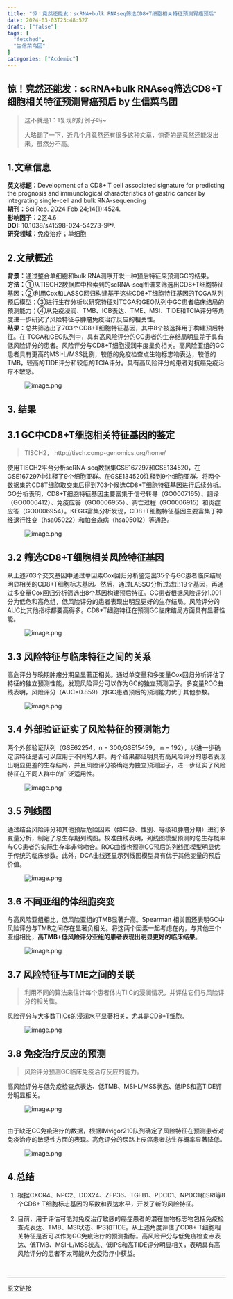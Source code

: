 ```yaml
---
title: "惊！竟然还能发：scRNA+bulk RNAseq筛选CD8+T细胞相关特征预测胃癌预后"
date: 2024-03-03T23:48:52Z
draft: ["false"]
tags: [
  "fetched",
  "生信菜鸟团"
]
categories: ["Acdemic"]
---
```

惊！竟然还能发：scRNA+bulk RNAseq筛选CD8+T细胞相关特征预测胃癌预后 by 生信菜鸟团
------
<div><section><blockquote><p>这不就是1：1复现的好例子吗~</p><p>大略翻了一下，近几个月竟然还有很多这种文章，惊奇的是竟然还能发出来，<span>虽然分不高</span>。<br></p></blockquote><h1><span>1.文章信息</span></h1><p><span><strong>英文标题：</strong>Development of a CD8+ T cell associated signature for predicting the prognosis and immunological characteristics of gastric cancer by integrating single-cell and bulk RNA-sequencing<br><strong>期刊：</strong>Sci Rep. 2024 Feb 24;14(1):4524.<br><strong>影响因子：</strong>2区4.6<br><strong>DOI:</strong> 10.1038/s41598-024-54273-9<span title="DOI: 10.1038/s41598-024-54273-9" es-id-type="DOI" es-id="10.1038/s41598-024-54273-9" es-collect-button-id="0"><svg version="1.1" xmlns="http://www.w3.org/2000/svg" xmlns:xlink="http://www.w3.org/1999/xlink" x="0px" y="0px" viewbox="0 0 1000 1000" enable-background="new 0 0 1000 1000" height="1em"><g><path d="M852.3,135.6l-47.7,48.3c157.6,178.7,157.4,451,0.1,631l48.8,49.5C1035.9,672.1,1035.5,327.2,852.3,135.6z M740.9,248.6l-49.3,49.9c96.1,115.5,96.1,285.8,0.5,402.1l48.8,49.6C863.4,606.1,863.6,391.5,740.9,248.6z M195.4,183.9l-47.7-48.3c-183.2,191.6-183.6,536.5-1.2,728.8l48.8-49.5C37.9,635,37.8,362.6,195.4,183.9z M259.1,248.6C136.4,391.5,136.6,606.1,259,750.3l48.8-49.6c-95.6-116.4-95.6-286.6,0.4-402.1L259.1,248.6z M499.8,340.4c-87.3,0-158.1,71.8-158.1,160.4c0,88.5,70.8,160.4,158.1,160.4c87.3,0,158.1-71.8,158.1-160.4C657.8,412.2,587,340.4,499.8,340.4z"></path></g></svg></span>.<br><strong>研究领域：</strong>免疫治疗；单细胞</span></p><h1><span>2.文献概述</span></h1><p><strong>背景：</strong>通过整合单细胞和bulk RNA测序开发一种预后特征来预测GC的结果。<br><strong>方法：</strong>①从TISCH2数据库中检索到的scRNA-seq图谱来筛选出CD8+T细胞特征基因；②利用Cox和LASSO回归构建基于这些CD8+T细胞特征基因的TCGA队列预后模型；③进行生存分析以研究特征对TCGA和GEO队列中GC患者临床结局的预测能力；④从免疫浸润、TMB、ICB表达、TME、MSI、TIDE和TCIA评分等角度进一步研究了风险特征与肿瘤免疫治疗反应的相关性。<br><strong>结果：</strong>总共筛选出了703个CD8+T细胞特征基因，其中8个被选择用于构建预后特征。在 TCGA和GEO队列中，具有高风险评分的GC患者的生存结局明显差于具有低风险评分的患者。风险评分与CD8+T细胞浸润丰度呈负相关。高风险亚组的GC患者具有更高的MSI-L/MSS比例，较低的免疫检查点生物标志物表达，较低的TMB，较高的TIDE评分和较低的TCIA评分。具有高风险评分的患者对抗癌免疫治疗不敏感。<br></p><figure><img data-imgfileid="100036893" data-ratio="0.9648148148148148" data-src="https://mmbiz.qpic.cn/mmbiz_png/iaRJcrq2Los9W9Ziaic6u9AqrFswc4pTHVniarG50R2cSOI5U2eqNPaqibic3TcIxibicAibecvoELe0Vcrjv0LPHxyuMOw/640?wx_fmt=png&amp;from=appmsg" data-type="png" data-w="1080" title="image.png" src="https://mmbiz.qpic.cn/mmbiz_png/iaRJcrq2Los9W9Ziaic6u9AqrFswc4pTHVniarG50R2cSOI5U2eqNPaqibic3TcIxibicAibecvoELe0Vcrjv0LPHxyuMOw/640?wx_fmt=png&amp;from=appmsg"></figure><h1><span>3. 结果</span></h1><h2><span>3.1 GC中CD8+T细胞相关特征基因的鉴定</span></h2><blockquote><p>TISCH2， http://tisch.comp-genomics.org/home/</p></blockquote><p><span>使用TISCH2平台分析scRNA-seq数据集GSE167297和GSE134520，在GSE167297中注释了9个细胞亚群。在GSE134520注释到9个细胞亚群。将两个数据集的CD8T细胞取交集后得到703个候选CD8+T细胞特征基因进行后续分析。GO分析表明，CD8+T细胞特征基因主要富集于信号转导（GO0007165）、翻译（GO0006412）、免疫应答（GO0006955）、凋亡过程（GO0006915）和炎症应答（GO0006954）。KEGG富集分析发现，CD8+T细胞特征基因主要富集于神经退行性变（hsa05022）和帕金森病（hsa05012）等通路。</span><br></p><figure><img data-imgfileid="100036894" data-ratio="0.6703703703703704" data-src="https://mmbiz.qpic.cn/mmbiz_png/iaRJcrq2Los9W9Ziaic6u9AqrFswc4pTHVngvj0yrth5OZOiaibUS5vbjpicA50yNmAINhoULgQg1Tm62wiaHyARRTfrw/640?wx_fmt=png&amp;from=appmsg" data-type="png" data-w="1080" title="image.png" src="https://mmbiz.qpic.cn/mmbiz_png/iaRJcrq2Los9W9Ziaic6u9AqrFswc4pTHVngvj0yrth5OZOiaibUS5vbjpicA50yNmAINhoULgQg1Tm62wiaHyARRTfrw/640?wx_fmt=png&amp;from=appmsg"></figure><h2><span>3.2 筛选CD8+T细胞相关风险特征基因</span></h2><p>从上述703个交叉基因中通过单因素Cox回归分析鉴定出35个与GC患者临床结局明显相关的CD8+T细胞标志基因。然后，通过LASSO分析过滤出19个基因，再通过多变量Cox回归分析筛选出8个基因构建预后特征。GC患者根据风险评分1.001分为低危和高危组，低风险评分的患者表现出明显更好的生存结局。风险评分的AUC比其他指标都要高得多。CD8+T细胞特征在预测GC临床结局方面具有显著性能。<br></p><figure><img data-imgfileid="100036896" data-ratio="0.8731481481481481" data-src="https://mmbiz.qpic.cn/mmbiz_png/iaRJcrq2Los9W9Ziaic6u9AqrFswc4pTHVnlNF2NXYm57vAYicGBERRfggB9gL8GhtRcqibN5yjNTMEm6RYEhGicqjaw/640?wx_fmt=png&amp;from=appmsg" data-type="png" data-w="1080" title="image.png" src="https://mmbiz.qpic.cn/mmbiz_png/iaRJcrq2Los9W9Ziaic6u9AqrFswc4pTHVnlNF2NXYm57vAYicGBERRfggB9gL8GhtRcqibN5yjNTMEm6RYEhGicqjaw/640?wx_fmt=png&amp;from=appmsg"></figure><h2><span>3.3 风险特征与临床特征之间的关系</span></h2><p>高危评分与晚期肿瘤分期呈显著正相关。通过单变量和多变量Cox回归分析评估了特征的独立预测性能，发现风险评分可以作为GC的独立预测因子。多变量ROC曲线表明，风险评分（AUC=0.859）对GC患者预后的预测能力优于其他参数。<br></p><figure><img data-imgfileid="100036895" data-ratio="0.8490740740740741" data-src="https://mmbiz.qpic.cn/mmbiz_png/iaRJcrq2Los9W9Ziaic6u9AqrFswc4pTHVn3Ud0tFIb0SPice1530F8IKbQVj7Dbrb4UStjIuoKl4JBiaE9jlO8RNKg/640?wx_fmt=png&amp;from=appmsg" data-type="png" data-w="1080" title="image.png" src="https://mmbiz.qpic.cn/mmbiz_png/iaRJcrq2Los9W9Ziaic6u9AqrFswc4pTHVn3Ud0tFIb0SPice1530F8IKbQVj7Dbrb4UStjIuoKl4JBiaE9jlO8RNKg/640?wx_fmt=png&amp;from=appmsg"></figure><h2><span>3.4 外部验证证实了风险特征的预测能力</span></h2><p>两个外部验证队列（GSE62254，n = 300;GSE15459， n = 192），以进一步确定该特征是否可以应用于不同的人群。两个结果都证明具有高风险评分的患者表现出明显更差的生存结局，并且风险评分被确定为独立预测因子，进一步证实了风险特征在不同人群中的广泛适用性。<br></p><figure><img data-imgfileid="100036892" data-ratio="0.4925925925925926" data-src="https://mmbiz.qpic.cn/mmbiz_png/iaRJcrq2Los9W9Ziaic6u9AqrFswc4pTHVnYPVkY1KzEXt36YsPo8icMNuSGyjzSXMPfprX6cvx0j4PoYKmaTlu7Kw/640?wx_fmt=png&amp;from=appmsg" data-type="png" data-w="1080" title="image.png" src="https://mmbiz.qpic.cn/mmbiz_png/iaRJcrq2Los9W9Ziaic6u9AqrFswc4pTHVnYPVkY1KzEXt36YsPo8icMNuSGyjzSXMPfprX6cvx0j4PoYKmaTlu7Kw/640?wx_fmt=png&amp;from=appmsg"></figure><h2><span>3.5 列线图</span></h2><p>通过结合风险评分和其他预后危险因素（如年龄、性别、等级和肿瘤分期）进行多变量分析，制定了总生存期列线图。校准曲线表明，列线图模型预测的总生存概率与GC患者的实际生存率非常吻合。ROC曲线也预测GC预后的列线图模型明显优于传统的临床参数。此外，DCA曲线还显示列线图模型具有优于其他变量的预后价值。<br></p><figure><img data-imgfileid="100036899" data-ratio="0.8824074074074074" data-src="https://mmbiz.qpic.cn/mmbiz_png/iaRJcrq2Los9W9Ziaic6u9AqrFswc4pTHVnP6GuXySrCet8s77Qw9o6iaFahjAECdhUpjF2lq0QhyTr37iauM0xticvA/640?wx_fmt=png&amp;from=appmsg" data-type="png" data-w="1080" title="image.png" src="https://mmbiz.qpic.cn/mmbiz_png/iaRJcrq2Los9W9Ziaic6u9AqrFswc4pTHVnP6GuXySrCet8s77Qw9o6iaFahjAECdhUpjF2lq0QhyTr37iauM0xticvA/640?wx_fmt=png&amp;from=appmsg"></figure><h2><span>3.6 不同亚组的体细胞突变</span></h2><p>与高风险亚组相比，低风险亚组的TMB显著升高。Spearman 相关图还表明GC中风险评分与TMB之间存在显著负相关。将这两个因素一起考虑在内，与其他三个亚组相比，<strong>高TMB+低风险评分亚组的患者表现出明显更好的临床结果</strong>。<br></p><figure><img data-imgfileid="100036901" data-ratio="0.7287037037037037" data-src="https://mmbiz.qpic.cn/mmbiz_png/iaRJcrq2Los9W9Ziaic6u9AqrFswc4pTHVnXs0ELjv8ruwDPtJia8d7SxicgeHWlXavVSWw5vTXrT286wGaFzKm2bLA/640?wx_fmt=png&amp;from=appmsg" data-type="png" data-w="1080" title="image.png" src="https://mmbiz.qpic.cn/mmbiz_png/iaRJcrq2Los9W9Ziaic6u9AqrFswc4pTHVnXs0ELjv8ruwDPtJia8d7SxicgeHWlXavVSWw5vTXrT286wGaFzKm2bLA/640?wx_fmt=png&amp;from=appmsg"></figure><h2><span>3.7 风险特征与TME之间的关联</span></h2><blockquote><p>利用不同的算法来估计每个患者体内TIIC的浸润情况，并评估它们与风险评分的相关性。</p></blockquote><p>风险评分与大多数TIICs的浸润水平显著相关，尤其是CD8+T细胞。<br></p><figure><img data-imgfileid="100036900" data-ratio="0.8324074074074074" data-src="https://mmbiz.qpic.cn/mmbiz_png/iaRJcrq2Los9W9Ziaic6u9AqrFswc4pTHVnV6hQNGGTPF73SK8cbFRA069SLhnOlJoiansBbdTchKtptbp88gjCaug/640?wx_fmt=png&amp;from=appmsg" data-type="png" data-w="1080" title="image.png" src="https://mmbiz.qpic.cn/mmbiz_png/iaRJcrq2Los9W9Ziaic6u9AqrFswc4pTHVnV6hQNGGTPF73SK8cbFRA069SLhnOlJoiansBbdTchKtptbp88gjCaug/640?wx_fmt=png&amp;from=appmsg"></figure><h2><span>3.8 免疫治疗反应的预测</span></h2><blockquote><p>风险评分预测GC临床免疫治疗反应的能力。</p></blockquote><p><span>高风险评分与</span><span>低免疫检查点表达、低TMB、MSI-L/MSS状态</span><span>、低IPS和高TIDE评分明显相关。</span><br></p><figure><img data-imgfileid="100036898" data-ratio="0.4287037037037037" data-src="https://mmbiz.qpic.cn/mmbiz_png/iaRJcrq2Los9W9Ziaic6u9AqrFswc4pTHVnBG6JSdiaRa2zsJxWMvb8153AYALiaBFvnialkI6u0yEu5FlHMzv7Aibo0g/640?wx_fmt=png&amp;from=appmsg" data-type="png" data-w="1080" title="image.png" src="https://mmbiz.qpic.cn/mmbiz_png/iaRJcrq2Los9W9Ziaic6u9AqrFswc4pTHVnBG6JSdiaRa2zsJxWMvb8153AYALiaBFvnialkI6u0yEu5FlHMzv7Aibo0g/640?wx_fmt=png&amp;from=appmsg"></figure><br>由于缺乏GC免疫治疗的数据，根据IMvigor210队列确定了风险特征在预测患者对免疫治疗的敏感性方面的表现。高危评分的尿路上皮癌患者总生存概率显著降低。<br><figure><img data-imgfileid="100036897" data-ratio="0.47962962962962963" data-src="https://mmbiz.qpic.cn/mmbiz_png/iaRJcrq2Los9W9Ziaic6u9AqrFswc4pTHVnU1JhgqpJoAhrAjbTXeCwCYBXUEIGqTwGF3aEVRn6JpzG0KDR8KOtrg/640?wx_fmt=png&amp;from=appmsg" data-type="png" data-w="1080" title="image.png" src="https://mmbiz.qpic.cn/mmbiz_png/iaRJcrq2Los9W9Ziaic6u9AqrFswc4pTHVnU1JhgqpJoAhrAjbTXeCwCYBXUEIGqTwGF3aEVRn6JpzG0KDR8KOtrg/640?wx_fmt=png&amp;from=appmsg"></figure><h1><span>4.总结</span></h1><ol><li><p><span>根据CXCR4、NPC2、DDX24、ZFP36、TGFB1、PDCD1、NPDC1和SRI等8个CD8+ T细胞标志基因的系数和表达水平，开发了新的风险特征。</span></p></li><li><p><span>目前，用于评估可能对免疫治疗敏感的癌症患者的潜在生物标志物包括免疫检查点表达、TMB、MSI状态、IPS和TIDE。从上述角度评估了CD8+ T细胞相关特征是否可以作为GC免疫治疗的预测指标。高风险评分与低免疫检查点表达、低TMB、MSI-L/MSS状态、低IPS和高TIDE评分明显相关，表明具有高风险评分的患者不太可能从免疫治疗中获益。</span></p></li></ol></section><p><br></p><p><mp-style-type data-value="10000"></mp-style-type></p></div>  
<hr>
<a href="https://mp.weixin.qq.com/s/7kRRs4GGfIm-pBnee48ggw",target="_blank" rel="noopener noreferrer">原文链接</a>
